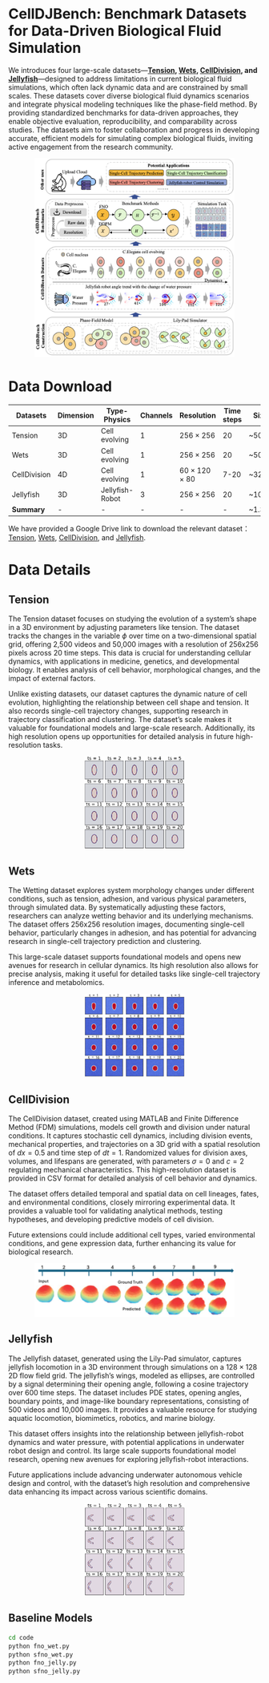 # CellDJBench: Benchmark Datasets for Data-Driven Biological Fluid Simulation
We introduces four large-scale datasets—**[Tension](https://drive.google.com/file/d/172rCACV0KUJvG54v9gY3l91VKQGOy-1Q/view?usp=sharing ), [Wets](https://drive.google.com/file/d/172rCACV0KUJvG54v9gY3l91VKQGOy-1Q/view?usp=sharing), [CellDivision](https://drive.google.com/file/d/1Q7SPErPPXqvQiYPDc4c_EPMXqg36RSeo/view?usp=sharing), and [Jellyfish](https://drive.google.com/file/d/1Pau0z2cpFzPJamkwqByaJoPUgCgiL53O/view?usp=drive_link )**—designed to address limitations in current biological fluid simulations, which often lack dynamic data and are constrained by small scales. These datasets cover diverse biological fluid dynamics scenarios and integrate physical modeling techniques like the phase-field method. By providing standardized benchmarks for data-driven approaches, they enable objective evaluation, reproducibility, and comparability across studies. The datasets aim to foster collaboration and progress in developing accurate, efficient models for simulating complex biological fluids, inviting active engagement from the research community.  
<p align="center">
  <img src="figures/fram_dataset.png" alt="Image description" width="400" />
</p>

# Data Download
| Datasets      | Dimension | Type-Physics       | Channels | Resolution     | Time steps | Size  | Videos  | Images  |
|---------------|-----------|--------------------|----------|----------------|------------|-------|---------|---------|
| Tension       | 3D        | Cell evolving      | 1        | 256 × 256      | 20         | ~500G | 60,000  | 1,200,000 |
| Wets          | 3D        | Cell evolving      | 1        | 256 × 256      | 20         | ~500G | 60,000  | 1,200,000 |
| CellDivision  | 4D        | Cell evolving      | 1        | 60 × 120 × 80  | 7-20       | ~320G | 300     | 4,000     |
| Jellyfish     | 3D        | Jellyfish-Robot    | 3        | 256 × 256      | 20         | ~10G  | 500     | 10,000    |
| **Summary**   | -         | -                  | -        | -              | -          | ~1.3T | **120,800** | **2,414,000** |

We have provided a Google Drive link to download the relevant dataset：[Tension](https://drive.google.com/drive/folders/1fy5C3RQeIQLk-AM19Zyoo93cy4RZ44D1?usp=sharing ), [Wets](https://drive.google.com/drive/folders/1x4wRied55wqdu31JKgiAk1p6CppAhhDJ?usp=sharing), [CellDivision](https://drive.google.com/file/d/1Q7SPErPPXqvQiYPDc4c_EPMXqg36RSeo/view?usp=sharing), and [Jellyfish](https://drive.google.com/file/d/1Pau0z2cpFzPJamkwqByaJoPUgCgiL53O/view?usp=drive_link ).

# Data Details
## Tension
The Tension dataset focuses on studying the evolution of a system’s shape in a 3D environment by adjusting parameters like tension. The dataset tracks the changes in the variable $\phi$ over time on a two-dimensional spatial grid, offering 2,500 videos and 50,000 images with a resolution of 256x256 pixels across 20 time steps. This data is crucial for understanding cellular dynamics, with applications in medicine, genetics, and developmental biology. It enables analysis of cell behavior, morphological changes, and the impact of external factors.

Unlike existing datasets, our dataset captures the dynamic nature of cell evolution, highlighting the relationship between cell shape and tension. It also records single-cell trajectory changes, supporting research in trajectory classification and clustering. The dataset’s scale makes it valuable for foundational models and large-scale research. Additionally, its high resolution opens up opportunities for detailed analysis in future high-resolution tasks.
<p align="center">
  <img src="figures/tension_ground_45.png" alt="Tension" width="200" />
</p>

## Wets
The Wetting dataset explores system morphology changes under different conditions, such as tension, adhesion, and various physical parameters, through simulated data. By systematically adjusting these factors, researchers can analyze wetting behavior and its underlying mechanisms. The dataset offers 256x256 resolution images, documenting single-cell behavior, particularly changes in adhesion, and has potential for advancing research in single-cell trajectory prediction and clustering.

This large-scale dataset supports foundational models and opens new avenues for research in cellular dynamics. Its high resolution also allows for precise analysis, making it useful for detailed tasks like single-cell trajectory inference and metabolomics.
<p align="center">
  <img src="figures/wets_24.png" alt="Tension" width="200" />
</p>

## CellDivision
The CellDivision dataset, created using MATLAB and Finite Difference Method (FDM) simulations, models cell growth and division under natural conditions. It captures stochastic cell dynamics, including division events, mechanical properties, and trajectories on a 3D grid with a spatial resolution of $dx = 0.5$ and time step of $dt = 1$. Randomized values for division axes, volumes, and lifespans are generated, with parameters $\sigma = 0$ and $c = 2$ regulating mechanical characteristics. This high-resolution dataset is provided in CSV format for detailed analysis of cell behavior and dynamics.

The dataset offers detailed temporal and spatial data on cell lineages, fates, and environmental conditions, closely mirroring experimental data. It provides a valuable tool for validating analytical methods, testing hypotheses, and developing predictive models of cell division.

Future extensions could include additional cell types, varied environmental conditions, and gene expression data, further enhancing its value for biological research.
<p align="center">
  <img src="figures/dataset_cell.png" alt="Tension" width="400" />
</p>

## Jellyfish
The Jellyfish dataset, generated using the Lily-Pad simulator, captures jellyfish locomotion in a 3D environment through simulations on a $128\times128$ 2D flow field grid. The jellyfish’s wings, modeled as ellipses, are controlled by a signal determining their opening angle, following a cosine trajectory over 600 time steps. The dataset includes PDE states, opening angles, boundary points, and image-like boundary representations, consisting of 500 videos and 10,000 images. It provides a valuable resource for studying aquatic locomotion, biomimetics, robotics, and marine biology.

This dataset offers insights into the relationship between jellyfish-robot dynamics and water pressure, with potential applications in underwater robot design and control. Its large scale supports foundational model research, opening new avenues for exploring jellyfish-robot interactions.

Future applications include advancing underwater autonomous vehicle design and control, with the dataset’s high resolution and comprehensive data enhancing its impact across various scientific domains.
<p align="center">
  <img src="figures/jelly_ground_40.png" alt="Tension" width="200" />
</p>

## Baseline Models

```bash
cd code
python fno_wet.py
python sfno_wet.py
python fno_jelly.py
python sfno_jelly.py
```
